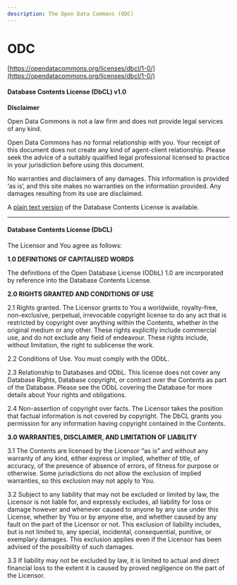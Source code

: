 ```yaml
---
description: The Open Data Commons (ODC)
---
```


# ODC

[https://opendatacommons.org/licenses/dbcl/1-0/](https://opendatacommons.org/licenses/dbcl/1-0/)

#### Database Contents License (DbCL) v1.0 <a href="#database-contents-license-dbcl-v1.0" id="database-contents-license-dbcl-v1.0"></a>

**Disclaimer**

Open Data Commons is not a law firm and does not provide legal services of any kind.

Open Data Commons has no formal relationship with you. Your receipt of this document does not create any kind of agent-client relationship. Please seek the advice of a suitably qualified legal professional licensed to practice in your jurisdiction before using this document.

No warranties and disclaimers of any damages. This information is provided ‘as is‘, and this site makes no warranties on the information provided. Any damages resulting from its use are disclaimed.

A [plain text version](https://opendatacommons.org/licenses/dbcl/dbcl-10.txt) of the Database Contents License is available.

***

#### Database Contents License (DbCL) <a href="#database-contents-license-dbcl" id="database-contents-license-dbcl"></a>

The Licensor and You agree as follows:

**1.0 DEFINITIONS OF CAPITALISED WORDS**

The definitions of the Open Database License (ODbL) 1.0 are incorporated by reference into the Database Contents License.

**2.0 RIGHTS GRANTED AND CONDITIONS OF USE**

2.1 Rights granted. The Licensor grants to You a worldwide, royalty-free, non-exclusive, perpetual, irrevocable copyright license to do any act that is restricted by copyright over anything within the Contents, whether in the original medium or any other. These rights explicitly include commercial use, and do not exclude any field of endeavour. These rights include, without limitation, the right to sublicense the work.

2.2 Conditions of Use. You must comply with the ODbL.

2.3 Relationship to Databases and ODbL. This license does not cover any Database Rights, Database copyright, or contract over the Contents as part of the Database. Please see the ODbL covering the Database for more details about Your rights and obligations.

2.4 Non-assertion of copyright over facts. The Licensor takes the position that factual information is not covered by copyright. The DbCL grants you permission for any information having copyright contained in the Contents.

**3.0 WARRANTIES, DISCLAIMER, AND LIMITATION OF LIABILITY**

3.1 The Contents are licensed by the Licensor “as is” and without any warranty of any kind, either express or implied, whether of title, of accuracy, of the presence of absence of errors, of fitness for purpose or otherwise. Some jurisdictions do not allow the exclusion of implied warranties, so this exclusion may not apply to You.

3.2 Subject to any liability that may not be excluded or limited by law, the Licensor is not liable for, and expressly excludes, all liability for loss or damage however and whenever caused to anyone by any use under this License, whether by You or by anyone else, and whether caused by any fault on the part of the Licensor or not. This exclusion of liability includes, but is not limited to, any special, incidental, consequential, punitive, or exemplary damages. This exclusion applies even if the Licensor has been advised of the possibility of such damages.

3.3 If liability may not be excluded by law, it is limited to actual and direct financial loss to the extent it is caused by proved negligence on the part of the Licensor.
